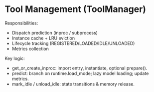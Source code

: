 # Tool Management (ToolManager)

Responsibilities:
- Dispatch prediction (inproc / subprocess)
- Instance cache + LRU eviction
- Lifecycle tracking (REGISTERED/LOADED/IDLE/UNLOADED)
- Metrics collection

Key logic:
- get_or_create_inproc: import entry, instantiate, optional prepare().
- predict: branch on runtime.load_mode; lazy model loading; update metrics.
- mark_idle / unload_idle: state transitions & memory release.

